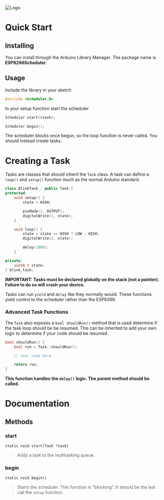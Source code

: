 ![Logo](http://svg.wiersma.co.za/github/project?lang=cpp&title=ESP8266Scheduler&tag=co-operative%20multitasking)

# Quick Start

## Installing

You can install through the Arduino Library Manager. The package name is
**ESP8266Scheduler**.

## Usage

Include the library in your sketch

```cpp
#include <Scheduler.h>
```

In your setup function start the scheduler

```cpp
Scheduler.start(&task);

Scheduler.begin();
```

The scheduler blocks once begun, so the loop function is never called. You should instead create tasks.

# Creating a Task

Tasks are classes that should inherit the ```Task``` class. A task can define a ```loop()``` and ```setup()``` function
much as the normal Arduino standard.

```cpp
class BlinkTask : public Task {
protected:
    void setup() {
        state = HIGH;

        pinMode(2, OUTPUT);
        digitalWrite(2, state);
    }

    void loop() {
        state = state == HIGH ? LOW : HIGH;
        digitalWrite(2, state);

        delay(1000);
    }

private:
    uint8_t state;
} blink_task;
```

**IMPORTANT: Tasks must be declared globally on the stack (not a pointer). Failure to do so will crash your device.**

Tasks can run ```yield``` and ```delay``` like they normally would. These functions yield control to the scheduler
rather than the ESP8266.

### Advanced Task Functions

The ```Task``` also exposes a ```bool shouldRun()``` method that is used determine if the task loop
should be be resumed. This can be inherited to add your own logic to determine if your code should be resumed.

```cpp
bool shouldRun() {
    bool run = Task::shouldRun();

    // Your code here

    return run;
}
```

**This function handles the ```delay()``` logic. The parent method should be called.**

# Documentation

## Methods

### start
```
static void start(Task *task)
```
> Adds a task to the multitasking queue.

### begin
```
static void begin()
```
> Starts the scheduler. This function is "blocking". It should be the last call the ```setup``` function.
